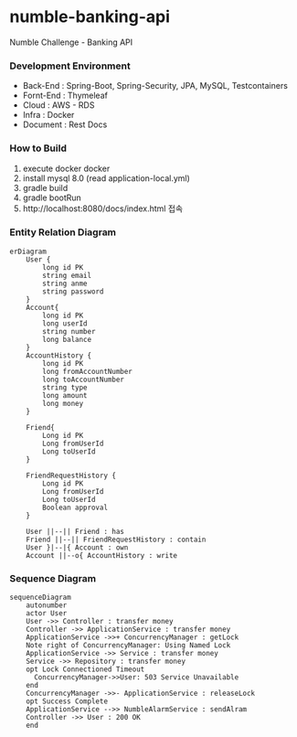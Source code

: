 # numble-banking-api
Numble Challenge - Banking API

### Development Environment

- Back-End : Spring-Boot, Spring-Security, JPA, MySQL, Testcontainers
- Fornt-End : Thymeleaf
- Cloud : AWS - RDS
- Infra : Docker
- Document : Rest Docs

### How to Build

1. execute docker docker
2. install mysql 8.0 (read application-local.yml)
3. gradle build
4. gradle bootRun
5. http://localhost:8080/docs/index.html 접속

### Entity Relation Diagram

```mermaid
erDiagram
	User {
		long id PK
		string email
		string anme
		string password
	}
	Account{
		long id PK
		long userId
		string number
		long balance
	}
	AccountHistory {
		long id PK
		long fromAccountNumber
		long toAccountNumber
		string type
		long amount	
		long money	
	}
	
	Friend{
		Long id PK
		Long fromUserId
		Long toUserId
	}
	
	FriendRequestHistory {
		Long id PK
		Long fromUserId
		Long toUserId
		Boolean approval
	}
	
	User ||--|| Friend : has
	Friend ||--|| FriendRequestHistory : contain
	User }|--|{ Account : own	
	Account ||--o{ AccountHistory : write
```

### Sequence Diagram

```mermaid
sequenceDiagram
	autonumber
	actor User
	User ->> Controller : transfer money
	Controller ->> ApplicationService : transfer money
	ApplicationService ->>+ ConcurrencyManager : getLock
	Note right of ConcurrencyManager: Using Named Lock
	ApplicationService ->> Service : transfer money
	Service ->> Repository : transfer money
    opt Lock Connectioned Timeout
      ConcurrencyManager->>User: 503 Service Unavailable
	end
	ConcurrencyManager ->>- ApplicationService : releaseLock
    opt Success Complete
	ApplicationService -->> NumbleAlarmService : sendAlram
	Controller ->> User : 200 OK
	end
```
